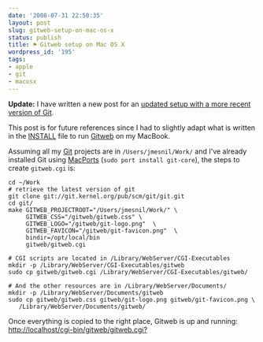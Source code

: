 ```yaml
---
date: '2008-07-31 22:50:35'
layout: post
slug: gitweb-setup-on-mac-os-x
status: publish
title: ⚑ Gitweb setup on Mac OS X
wordpress_id: '195'
tags:
- apple
- git
- macosx
---
```


__Update:__ I have written a new post for an [updated setup with a more recent version of Git][update].

This post is for future references since I had to slightly adapt what is written in the [INSTALL][git-install] file to run [Gitweb][gitweb] on my MacBook.

Assuming all my [Git][git] projects are in `/Users/jmesnil/Work/` and I've already installed Git using [MacPorts][macports] (`sudo port install git-core`), the steps to create `gitweb.cgi` is:


    
    
    cd ~/Work
    # retrieve the latest version of git
    git clone git://git.kernel.org/pub/scm/git/git.git
    cd git/
    make GITWEB_PROJECTROOT="/Users/jmesnil/Work/" \
         GITWEB_CSS="/gitweb/gitweb.css" \
         GITWEB_LOGO="/gitweb/git-logo.png"  \
         GITWEB_FAVICON="/gitweb/git-favicon.png"  \
         bindir=/opt/local/bin
         gitweb/gitweb.cgi
    
    # CGI scripts are located in /Library/WebServer/CGI-Executables
    mkdir -p /Library/WebServer/CGI-Executables/gitweb
    sudo cp gitweb/gitweb.cgi /Library/WebServer/CGI-Executables/gitweb/
    
    # And the other resources are in /Library/WebServer/Documents/
    mkdir -p /Library/WebServer/Documents/gitweb
    sudo cp gitweb/gitweb.css gitweb/git-logo.png gitweb/git-favicon.png \   
       /Library/WebServer/Documents/gitweb/
    


Once everything is copied to the right place, Gitweb is up and running: 
[http://localhost/cgi-bin/gitweb/gitweb.cgi?](http://localhost/cgi-bin/gitweb/gitweb.cgi?)

[git-install]: http://repo.or.cz/w/git.git?a=blob_plain;f=gitweb/INSTALL;hb=HEAD
[gitweb]: http://git.or.cz/gitwiki/Gitweb
[git]: http://git.or.cz/
[macports]: http://www.macports.org/
[update]: http://jmesnil.net/weblog/2010/11/08/updated-gitweb-setup-on-mac-os-x/
